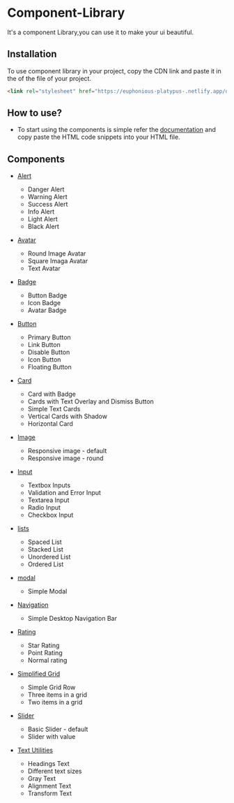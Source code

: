# Component-Library
 
It's a component Library,you can use it to make your ui beautiful.

## Installation

To use component library in your project, copy the CDN link and paste it in the <head> of the <HTML> file of your project.

```HTML
<link rel="stylesheet" href="https://euphonious-platypus-.netlify.app/documentation/Styles/general.css"/>
```

## How to use?
- To start using the components is simple refer the [documentation](https://component-library-48ff05.netlify.app/documentation/avatar/avatar.html) and copy paste the HTML code snippets into your HTML file.

## Components

* [Alert](https://component-library-48ff05.netlify.app/documentation/alert/alert.html)
  * Danger Alert
  * Warning Alert
  * Success Alert
  * Info Alert
  * Light Alert
  * Black Alert

* [Avatar](https://component-library-48ff05.netlify.app/documentation/avatar/avatar.html)
  * Round Image Avatar
  * Square Imaga Avatar
  * Text Avatar

* [Badge](https://component-library-48ff05.netlify.app/documentation/badge/badge.html)
  * Button Badge
  * Icon Badge
  * Avatar Badge

* [Button](https://component-library-48ff05.netlify.app/documentation/button/button.html)
  * Primary Button
  * Link Button
  * Disable Button
  * Icon Button
  * Floating Button

* [Card](https://component-library-48ff05.netlify.app/documentation/card/card.html)
  * Card with Badge
  * Cards with Text Overlay and Dismiss Button 
  * Simple Text Cards
  * Vertical Cards with Shadow
  * Horizontal Card

* [Image](https://component-library-48ff05.netlify.app/documentation/image-comp/image.html)
  * Responsive image - default
  * Responsive image - round

* [Input](https://component-library-48ff05.netlify.app/documentation/input/input.html)
  * Textbox Inputs
  * Validation and Error Input
  * Textarea Input 
  * Radio Input
  * Checkbox Input

* [lists](https://component-library-48ff05.netlify.app/documentation/lists/lists.html)
  * Spaced List
  * Stacked List
  * Unordered List
  * Ordered List

* [modal](https://component-library-48ff05.netlify.app/documentation/model/model.html)
  * Simple Modal

* [Navigation](https://component-library-48ff05.netlify.app/documentation/navigation/navigatio.html)
  * Simple Desktop Navigation Bar

* [Rating](https://component-library-48ff05.netlify.app/documentation/rating-compo/rating.html)
  * Star Rating
  * Point Rating
  * Normal rating

* [Simplified Grid](https://component-library-48ff05.netlify.app/documentation/simplified-grid/grid.html)
  * Simple Grid Row
  * Three items in a grid
  * Two items in a grid

* [Slider](https://component-library-48ff05.netlify.app/documentation/slider/slider.html)
  * Basic Slider - default
  * Slider with value  

* [Text Utilities](https://component-library-48ff05.netlify.app/documentation/text-utilities/text.html)
  * Headings Text
  * Different text sizes
  * Gray Text
  * Alignment Text
  * Transform Text